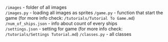 `/images` - folder of all images \
`/images.py` - loading all images as sprites
`/game.py` - function that start the game (for more info check: `/tutorials/Tutorial To Game.md`)\
`/num_of_ships.json` - info about count of every ships \
`/settings.json` - setting for game (for more info check: `/tutorials/Settings Tutorial.md`)
`/classes.py` - all classes

